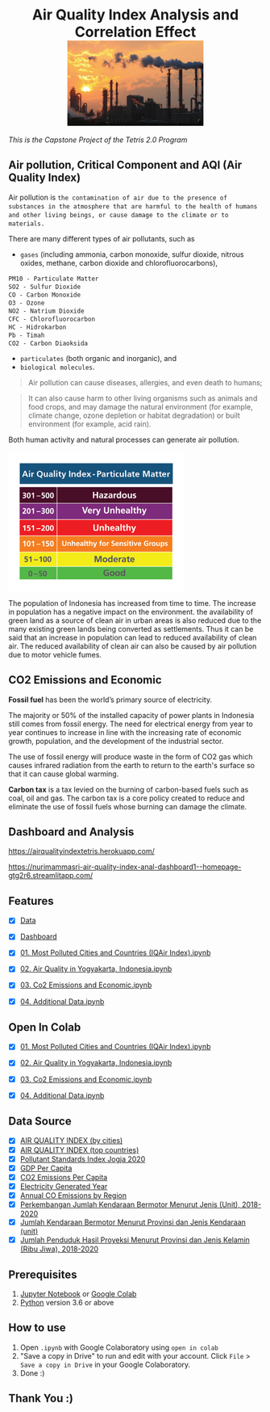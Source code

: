 <h1 align="center">
Air Quality Index Analysis and Correlation Effect
<br>
<img align="center" src="/image/logo.jpg"  width="270"></img>
</h1>

*This is the Capstone Project of the Tetris 2.0 Program*

## **Air pollution, Critical Component and AQI (Air Quality Index)**

Air pollution is `the contamination of air due to the presence of substances in the atmosphere that are harmful to the health of humans and other living beings, or cause damage to the climate or to materials. `

There are many different types of air pollutants, such as 

* `gases` (including ammonia, carbon monoxide, sulfur dioxide, nitrous oxides, methane, carbon dioxide and chlorofluorocarbons), 

```
PM10 - Particulate Matter
SO2 - Sulfur Dioxide
CO - Carbon Monoxide
O3 - Ozone
NO2 - Natrium Dioxide
CFC - Chlorofluorocarbon
HC - Hidrokarbon
Pb - Timah
CO2 - Carbon Diaoksida
```

* `particulates` (both organic and inorganic), and 
* `biological molecules`. 

> Air pollution can cause diseases, allergies, and even death to humans; 

> It can also cause harm to other living organisms such as animals and food crops, and may damage the natural environment (for example, climate change, ozone depletion or habitat degradation) or built environment (for example, acid rain). 

Both human activity and natural processes can generate air pollution.

<img align="center" src="/image/Air Quality Index - Particulate Matter.png" width="350" align=center></img>

The population of Indonesia has increased from time to time. The increase in population has a negative impact on the environment. the availability of green land as a source of clean air in urban areas is also reduced due to the many existing green lands being converted as settlements. Thus it can be said that an increase in population can lead to reduced availability of clean air. The reduced availability of clean air can also be caused by air pollution due to motor vehicle fumes.

## **CO2 Emissions and Economic**

**Fossil fuel** has been the world’s primary source of electricity.

The majority or 50% of the installed capacity of power plants in Indonesia still comes from fossil energy. The need for electrical energy from year to year continues to increase in line with the increasing rate of economic growth, population, and the development of the industrial sector.

The use of fossil energy will produce waste in the form of CO2 gas which causes infrared radiation from the earth to return to the earth's surface so that it can cause global warming.

**Carbon tax** is a tax levied on the burning of carbon-based fuels such as coal, oil and gas. The carbon tax is a core policy created to reduce and eliminate the use of fossil fuels whose burning can damage the climate.


## Dashboard and Analysis

https://airqualityindextetris.herokuapp.com/

https://nurimammasri-air-quality-index-anal-dashboard1--homepage-gtg2r6.streamlitapp.com/

## Features
- [x] [Data](https://github.com/nurimammasri/Air-Quality-Index-Analysis-and-Correlation-Effect/tree/main/data)
- [x] [Dashboard](https://github.com/nurimammasri/Air-Quality-Index-Analysis-and-Correlation-Effect/tree/main/Dashboard) 
- [x] [01. Most Polluted Cities and Countries (IQAir Index).ipynb](https://github.com/nurimammasri/Air-Quality-Index-Analysis-and-Correlation-Effect/blob/main/01.%20Most%20Polluted%20Cities%20and%20Countries%20(IQAir%20Index).ipynb)
- [x] [02. Air Quality in Yogyakarta, Indonesia.ipynb](https://github.com/nurimammasri/Air-Quality-Index-Analysis-and-Correlation-Effect/blob/main/02.%20Air%20Quality%20in%20Yogyakarta%2C%20Indonesia.ipynb)
- [x] [03. Co2 Emissions and Economic.ipynb](https://github.com/nurimammasri/Air-Quality-Index-Analysis-and-Correlation-Effect/blob/main/03.%20Co2%20Emissions%20and%20Economic.ipynb)
- [x] [04. Additional Data.ipynb](https://github.com/nurimammasri/Air-Quality-Index-Analysis-and-Correlation-Effect/blob/main/04.%20Additional%20Data.ipynb)


## Open In Colab

- [x] [01. Most Polluted Cities and Countries (IQAir Index).ipynb](https://colab.research.google.com/github/nurimammasri/Air-Quality-Index-Analysis-and-Correlation-Effect/blob/main/01.%20Most%20Polluted%20Cities%20and%20Countries%20(IQAir%20Index).ipynb)
- [x] [02. Air Quality in Yogyakarta, Indonesia.ipynb](https://colab.research.google.com/github/nurimammasri/Air-Quality-Index-Analysis-and-Correlation-Effect/blob/main/02.%20Air%20Quality%20in%20Yogyakarta%2C%20Indonesia.ipynb)
- [x] [03. Co2 Emissions and Economic.ipynb](https://colab.research.google.com/github/nurimammasri/Air-Quality-Index-Analysis-and-Correlation-Effect/blob/main/03.%20Co2%20Emissions%20and%20Economic.ipynb)
- [x] [04. Additional Data.ipynb](https://colab.research.google.com/github/nurimammasri/Air-Quality-Index-Analysis-and-Correlation-Effect/blob/main/04.%20Additional%20Data.ipynb)


## Data Source

- [x] [AIR QUALITY INDEX (by cities)](https://www.kaggle.com/datasets/ramjasmaurya/most-polluted-cities-and-countries-iqair-index)
- [x] [AIR QUALITY INDEX (top countries)](https://www.kaggle.com/datasets/ramjasmaurya/most-polluted-cities-and-countries-iqair-index)
- [x] [Pollutant Standards Index Jogja 2020](https://www.kaggle.com/datasets/adhang/air-quality-in-yogyakarta-indonesia-2020)
- [x] [GDP Per Capita](https://data.worldbank.org/indicator/NY.GDP.PCAP.CD)
- [x] [CO2 Emissions Per Capita](https://data.worldbank.org/indicator/EN.ATM.CO2E.PC)
- [x] [Electricity Generated Year](https://github.com/owid/energy-data)
- [x] [Annual CO Emissions by Region](https://carbonpricingdashboard.worldbank.org/map_data)
- [x] [Perkembangan Jumlah Kendaraan Bermotor Menurut Jenis (Unit), 2018-2020](https://www.bps.go.id/indicator/17/57/1/jumlah-kendaraan-bermotor.html)
- [x] [Jumlah Kendaraan Bermotor Menurut Provinsi dan Jenis Kendaraan (unit)](https://www.bps.go.id/indikator/indikator/view_data_pub/0000/api_pub/V2w4dFkwdFNLNU5mSE95Und2UDRMQT09/da_10/1)
- [x] [Jumlah Penduduk Hasil Proyeksi Menurut Provinsi dan Jenis Kelamin (Ribu Jiwa), 2018-2020](https://www.bps.go.id/indicator/12/1886/1/jumlah-penduduk-hasil-proyeksi-menurut-provinsi-dan-jenis-kelamin.html)

## Prerequisites
1. [Jupyter Notebook](https://test-jupyter.readthedocs.io/en/latest/install.html) or [Google Colab](https://colab.research.google.com/)
2. [Python](https://www.python.org/downloads/) version 3.6 or above

## How to use
1. Open `.ipynb` with Google Colaboratory using `open in colab`
2. "Save a copy in Drive" to run and edit with your account. Click `File` > `Save a copy in Drive` in your Google Colaboratory.
3. Done :)

## Thank You :)

